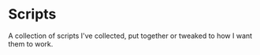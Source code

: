 # Scripts

A collection of scripts I've collected, put together or tweaked to how I want them to work.
